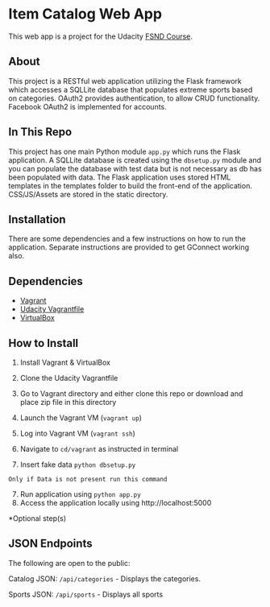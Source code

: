 # Item Catalog Web App
This web app is a project for the Udacity [FSND Course](https://www.udacity.com/course/full-stack-web-developer-nanodegree--nd004).

## About
This project is a RESTful web application utilizing the Flask framework which accesses a SQLLite database that populates extreme sports based on categories. OAuth2 provides authentication, to allow CRUD functionality. Facebook OAuth2 is implemented for accounts.

## In This Repo
This project has one main Python module `app.py` which runs the Flask application. A SQLLite database is created using the `dbsetup.py` module and you can populate the database with test data but is not necessary as db has been populated with data.
The Flask application uses stored HTML templates in the templates folder to build the front-end of the application. CSS/JS/Assets are stored in the static directory.


## Installation
There are some dependencies and a few instructions on how to run the application.
Separate instructions are provided to get GConnect working also.

## Dependencies
- [Vagrant](https://www.vagrantup.com/)
- [Udacity Vagrantfile](https://github.com/udacity/fullstack-nanodegree-vm)
- [VirtualBox](https://www.virtualbox.org/wiki/Downloads)

## How to Install
1. Install Vagrant & VirtualBox
2. Clone the Udacity Vagrantfile
3. Go to Vagrant directory and either clone this repo or download and place zip file in this directory
3. Launch the Vagrant VM (`vagrant up`)
4. Log into Vagrant VM (`vagrant ssh`)
5. Navigate to `cd/vagrant` as instructed in terminal

6. Insert fake data `python dbsetup.py`

```
Only if Data is not present run this command
```

7. Run application using `python app.py`
8. Access the application locally using http://localhost:5000

*Optional step(s)

## JSON Endpoints
The following are open to the public:

Catalog JSON: `/api/categories`
    - Displays the categories.

Sports JSON: `/api/sports`
    - Displays all sports
